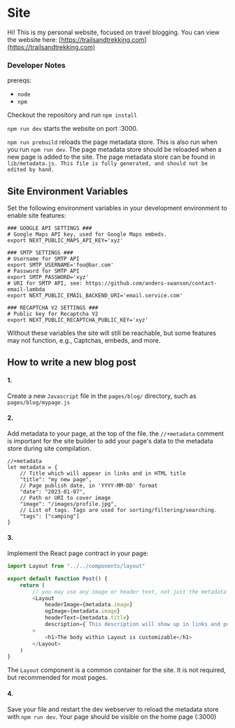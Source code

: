 # Site

Hi! This is my personal website, focused on travel blogging. You can view the website here: [https://trailsandtrekking.com](https://trailsandtrekking.com)

### Developer Notes

prereqs:
- `node`
- `npm`

Checkout the repository and run `npm install`

`npm run dev` starts the website on port :3000.

`npm run prebuild` reloads the page metadata store. This is also run when you
run `npm run dev`. The page metadata store should be reloaded when a new page is
added to the site. The page metadata store can be found in `lib/metadata.js. This file is fully generated, and should not be edited by hand.`

## Site Environment Variables

Set the following environment variables in your development environment to enable site features:

```shell
### GOOGLE API SETTINGS ###
# Google Maps API key, used for Google Maps embeds.
export NEXT_PUBLIC_MAPS_API_KEY='xyz'

### SMTP SETTINGS ###
# Username for SMTP API
export SMTP_USERNAME='foo@bar.com'
# Password for SMTP API
export SMTP_PASSWORD='xyz'
# URI for SMTP API, see: https://github.com/anders-swanson/contact-email-lambda
export NEXT_PUBLIC_EMAIL_BACKEND_URI='email.service.com'

### RECAPTCHA V2 SETTINGS ###
# Public key for Recaptcha V2
export NEXT_PUBLIC_RECAPTCHA_PUBLIC_KEY='xyz'
```

Without these variables the site will still be reachable, but some features may not function, e.g., Captchas, embeds, and more.

## How to write a new blog post

#### 1.

Create a new `Javascript` file in the `pages/blog/` directory, such as `pages/blog/mypage.js`


#### 2.

Add metadata to your page, at the top of the file. the `//+metadata` comment is important for the site builder to add your page's
data to the metadata store during site compilation.
```
//+metadata
let metadata = {
    // Title which will appear in links and in HTML title
    "title": "my new page",
    // Page publish date, in 'YYYY-MM-DD' format
    "date": "2023-01-07",
    // Path or URI to cover image
    "image": "/images/profile.jpg",
    // List of tags. Tags are used for sorting/filtering/searching.
    "tags": ["camping"]
}
```

#### 3.

Implement the React page contract in your page:
```js
import Layout from "../../components/layout"

export default function Post() {
    return (
        // you may use any image or header text, not just the metadata values
        <Layout
            headerImage={metadata.image}
            ogImage={metadata.image}
            headerText={metadata.title}
            description={`This description will show up in links and post references`}
        >           
            <h1>The body within Layout is customizable</h1>
        </Layout>
    )
}
```

The `Layout` component is a common container for the site. It is not required, but recommended for most pages.

#### 4.

Save your file and restart the dev webserver to reload the metadata store with `npm run dev`. Your page should be visible on the home page (:3000)
